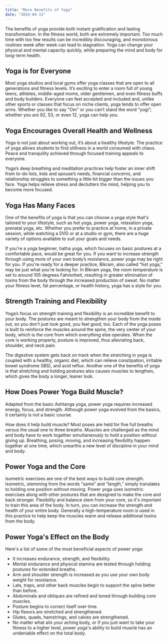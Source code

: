```yaml
---
title: "More Benefits of Yoga"
date: "2019-04-13"
---
```


The benefits of yoga provide both instant gratification and lasting transformation. In the fitness world, both are extremely important. Too much time with too few results can be incredibly discouraging, and monotonous routines week after week can lead to stagnation. Yoga can change your physical and mental capacity quickly, while preparing the mind and body for long-term health.

## Yoga is for Everyone

Most yoga studios and local gyms offer yoga classes that are open to all generations and fitness levels. It’s exciting to enter a room full of young teens, athletes, middle-aged moms, older gentlemen, and even fitness buffs and body builders. Everyone can feel accepted and included and, unlike other sports or classes that focus on niche clients, yoga tends to offer open arms. Whether you like to say "Om" or you can’t stand the word “yogi”; whether you are 92, 53, or even 12, yoga can help you.

## Yoga Encourages Overall Health and Wellness

Yoga is not just about working out, it’s about a healthy lifestyle. The practice of yoga allows students to find stillness in a world consumed with chaos. Peace and tranquility achieved through focused training appeals to everyone.

Yoga’s deep breathing and meditation practices help foster an inner shift from to-do lists, kids and spouse’s needs, financial concerns, and relationship struggles to something a little bit bigger than the issues you face. Yoga helps relieve stress and declutters the mind, helping you to become more focused.

## Yoga Has Many Faces

One of the benefits of yoga is that you can choose a yoga style that's tailored to your lifestyle, such as hot yoga, power yoga, relaxation yoga, prenatal yoga, etc. Whether you prefer to practice at home, in a private session, while watching a DVD or at a studio or gym, there are a huge variety of options available to suit your goals and needs.

If you're a yoga beginner, hatha yoga, which focuses on basic postures at a comfortable pace, would be great for you. If you want to increase strength through using more of your own body’s resistance, power yoga may be right for you. If you're ready for a deeper practice, Bikram, also called “hot yoga,” may be just what you're looking for. In Bikram yoga, the room temperature is set to around 105 degrees Fahrenheit, resulting in greater elimination of toxins from the body through the increased production of sweat. No matter your fitness level, fat percentage, or health history, yoga has a style for you.

## Strength Training and Flexibility

Yoga’s focus on strength training and flexibility is an incredible benefit to your body. The postures are meant to strengthen your body from the inside out, so you don’t just look good, you feel good, too. Each of the yoga poses is built to reinforce the muscles around the spine, the very center of your body, which is the core from which everything else operates. When the core is working properly, posture is improved, thus alleviating back, shoulder, and neck pain.

The digestive system gets back on track when the stretching in yoga is coupled with a healthy, organic diet, which can relieve constipation, irritable bowel syndrome (IBS), and acid reflux. Another one of the benefits of yoga is that stretching and holding postures also causes muscles to lengthen, which gives the body a longer, leaner look.

## How Does Power Yoga Build Muscle?

Adapted from the basic Ashtanga yoga, power yoga requires increased energy, focus, and strength. Although power yoga evolved from the basics, it certainly is not a basic course.

How does it help build muscle? Most poses are held for five full breaths versus the usual one to three breaths. Muscles are challenged as the mind and body have to work together simultaneously to hold a position without giving up. Breathing, posing, moving, and increasing flexibility happen together at one time, which unearths a new level of discipline in your mind and body.

## Power Yoga and the Core

Isometric exercises are one of the best ways to build core strength. Isometric, stemming from the words “same” and “length,” simply translates to holding one position without moving. Power yoga uses isometric exercises along with other postures that are designed to make the core and back stronger. Flexibility and balance stem from your core, so it's important to train this area of the body. In turn, you can increase the strength and health of your entire body. Generally a high-temperature room is used in this practice to help keep the muscles warm and release additional toxins from the body.

## Power Yoga's Effect on the Body

Here's a list of some of the most beneficial aspects of power yoga:

* It increases endurance, strength, and flexibility.
* Mental endurance and physical stamina are tested through holding postures for extended breaths.
* Arm and shoulder strength is increased as you use your own body weight for resistance.
* Lats, traps, and other back muscles begin to support the spine better than before.
* Abdominals and obliques are refined and toned through building core muscles.
* Posture begins to correct itself over time.
* Hip flexors are stretched and strengthened.
* Glutes, quads, hamstrings, and calves are strengthened.
* No matter what ails your aching body, or if you just want to take your fitness to a higher level, power yoga's ability to build muscle has an undeniable effect on the total body.
